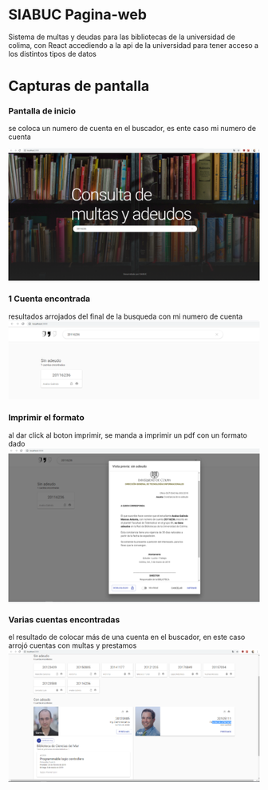 # SIABUC Pagina-web
Sistema de multas y deudas para las bibliotecas de la universidad de colima, con React accediendo a la api de la universidad para tener acceso a los distintos tipos de datos


# Capturas de pantalla
### Pantalla de inicio
se coloca un numero de cuenta en el buscador, es ente caso mi numero de cuenta

<img src="capturas de pantalla/inicio.png">

### 1 Cuenta encontrada
resultados arrojados del final de la busqueda con mi numero de cuenta
<img src="capturas de pantalla/cuenta_encontrada.png">

### Imprimir el formato
al dar click al boton imprimir, se manda a imprimir un pdf con un formato dado
<img src="capturas de pantalla/imprimir_formato.png">

### Varias cuentas encontradas
el resultado de colocar más de una cuenta en el buscador, en este caso arrojó cuentas con multas y prestamos
<img src="capturas de pantalla/varias_cuentas.png">
